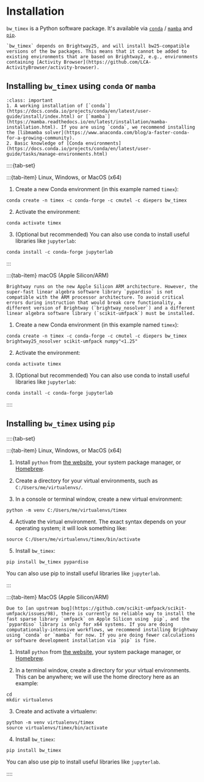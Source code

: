 # Installation

`bw_timex` is a Python software package. It's available via [`conda`](https://docs.conda.io/en/latest/) / [`mamba`](https://mamba.readthedocs.io/en/latest/) and [`pip`](https://pypi.org/project/pip/).

```{note}
`bw_timex` depends on Brightway25, and will install bw25-compatible versions of the bw packages. This means that it cannot be added to existing environments that are based on Brightway2, e.g., environments containing [Activity Browser](https://github.com/LCA-ActivityBrowser/activity-browser).
```

## Installing `bw_timex` using `conda` or `mamba`

```{admonition} Prerequisites
:class: important
1. A working installation of [`conda`](https://docs.conda.io/projects/conda/en/latest/user-guide/install/index.html) or [`mamba`](https://mamba.readthedocs.io/en/latest/installation/mamba-installation.html). If you are using `conda`, we recommend installing the [libmamba solver](https://www.anaconda.com/blog/a-faster-conda-for-a-growing-community).
2. Basic knowledge of [Conda environments](https://docs.conda.io/projects/conda/en/latest/user-guide/tasks/manage-environments.html)
```

::::{tab-set}

:::{tab-item} Linux, Windows, or MacOS (x64)

1. Create a new Conda environment (in this example named `timex`):

```console
conda create -n timex -c conda-forge -c cmutel -c diepers bw_timex
```

2. Activate the environment:

```console
conda activate timex
```

3. (Optional but recommended) You can also use conda to install useful libraries like `jupyterlab`:

```console
conda install -c conda-forge jupyterlab
```

:::

:::{tab-item} macOS (Apple Silicon/ARM)

```{note}
Brightway runs on the new Apple Silicon ARM architecture. However, the super-fast linear algebra software library `pypardiso` is not compatible with the ARM processor architecture. To avoid critical errors during instruction that would break core functionality, a different version of Brightway (`brightway_nosolver`) and a different linear algebra software library (`scikit-umfpack`) must be installed.
```

1. Create a new Conda environment (in this example named `timex`):

```
conda create -n timex -c conda-forge -c cmutel -c diepers bw_timex brightway25_nosolver scikit-umfpack numpy"<1.25"
```

2. Activate the environment:

```
conda activate timex
```

3. (Optional but recommended) You can also use conda to install useful libraries like `jupyterlab`:

```console
conda install -c conda-forge jupyterlab
```

::::

## Installing `bw_timex` using `pip`

::::{tab-set}

:::{tab-item} Linux, Windows, or MacOS (x64)

1. Install `python` from [the website](https://www.python.org/downloads/), your system package manager, or [Homebrew](https://docs.brew.sh/Homebrew-and-Python).

2. Create a directory for your virtual environments, such as `C:/Users/me/virtualenvs/`.

3. In a console or terminal window, create a new virtual environment:

```console
python -m venv C:/Users/me/virtualenvs/timex
```

4. Activate the virtual environment. The exact syntax depends on your operating system; it will look something like:

```console
source C:/Users/me/virtualenvs/timex/bin/activate
```

5. Install `bw_timex`:

```console
pip install bw_timex pypardiso
```

You can also use pip to install useful libraries like `jupyterlab`.

:::

:::{tab-item} MacOS (Apple Silicon/ARM)

```{note}
Due to [an upstream bug](https://github.com/scikit-umfpack/scikit-umfpack/issues/98), there is currently no reliable way to install the fast sparse library `umfpack` on Apple Silicon using `pip`, and the `pypardiso` library is only for x64 systems. If you are doing computationally-intensive workflows, we recommend installing Brightway using `conda` or `mamba` for now. If you are doing fewer calculations or software development installation via `pip` is fine.
```

1. Install `python` from [the website](https://www.python.org/downloads/), your system package manager, or [Homebrew](https://docs.brew.sh/Homebrew-and-Python).

2. In a terminal window, create a directory for your virtual environments. This can be anywhere; we will use the home directory here as an example:

```console
cd
mkdir virtualenvs
```

3. Create and activate a virtualenv:

```console
python -m venv virtualenvs/timex
source virtualenvs/timex/bin/activate
```

4. Install `bw_timex`:

```console
pip install bw_timex
```

You can also use pip to install useful libraries like `jupyterlab`.

::::
